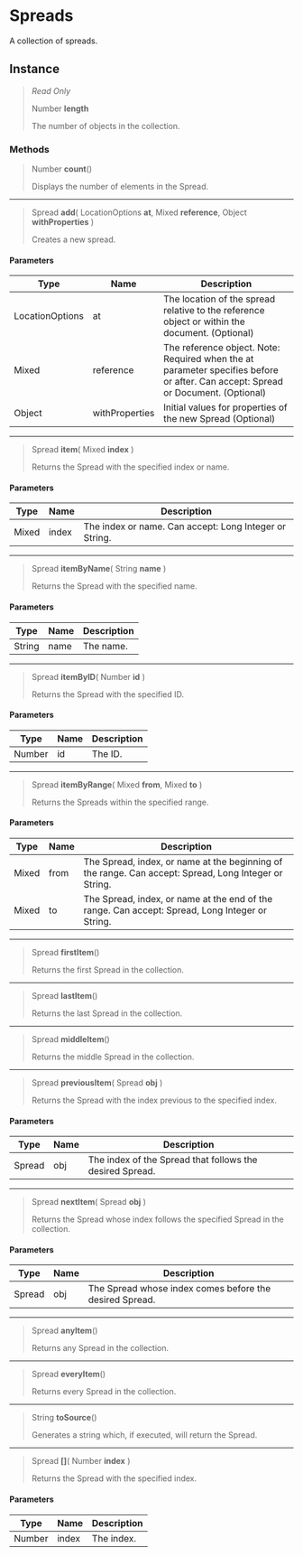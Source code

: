 # Spreads
A collection of spreads.

## Instance
> *Read Only* 
> 
> Number **length** 
>
> The number of objects in the collection.

### Methods
> Number **count**()
> 
> Displays the number of elements in the Spread.
*** 
> Spread **add**( LocationOptions **at**, Mixed **reference**, Object **withProperties** )
> 
> Creates a new spread.
#### Parameters
| Type | Name | Description |
|---|---|---|
| LocationOptions | at | The location of the spread relative to the reference object or within the document.  (Optional) |
| Mixed | reference | The reference object. Note: Required when the at parameter specifies before or after. Can accept: Spread or Document. (Optional) |
| Object | withProperties | Initial values for properties of the new Spread (Optional) |

*** 
> Spread **item**( Mixed **index** )
> 
> Returns the Spread with the specified index or name.
#### Parameters
| Type | Name | Description |
|---|---|---|
| Mixed | index | The index or name. Can accept: Long Integer or String. |

*** 
> Spread **itemByName**( String **name** )
> 
> Returns the Spread with the specified name.
#### Parameters
| Type | Name | Description |
|---|---|---|
| String | name | The name. |

*** 
> Spread **itemByID**( Number **id** )
> 
> Returns the Spread with the specified ID.
#### Parameters
| Type | Name | Description |
|---|---|---|
| Number | id | The ID. |

*** 
> Spread **itemByRange**( Mixed **from**, Mixed **to** )
> 
> Returns the Spreads within the specified range.
#### Parameters
| Type | Name | Description |
|---|---|---|
| Mixed | from | The Spread, index, or name at the beginning of the range. Can accept: Spread, Long Integer or String. |
| Mixed | to | The Spread, index, or name at the end of the range. Can accept: Spread, Long Integer or String. |

*** 
> Spread **firstItem**()
> 
> Returns the first Spread in the collection.
*** 
> Spread **lastItem**()
> 
> Returns the last Spread in the collection.
*** 
> Spread **middleItem**()
> 
> Returns the middle Spread in the collection.
*** 
> Spread **previousItem**( Spread **obj** )
> 
> Returns the Spread with the index previous to the specified index.
#### Parameters
| Type | Name | Description |
|---|---|---|
| Spread | obj | The index of the Spread that follows the desired Spread. |

*** 
> Spread **nextItem**( Spread **obj** )
> 
> Returns the Spread whose index follows the specified Spread in the collection.
#### Parameters
| Type | Name | Description |
|---|---|---|
| Spread | obj | The Spread whose index comes before the desired Spread. |

*** 
> Spread **anyItem**()
> 
> Returns any Spread in the collection.
*** 
> Spread **everyItem**()
> 
> Returns every Spread in the collection.
*** 
> String **toSource**()
> 
> Generates a string which, if executed, will return the Spread.
*** 
> Spread **[]**( Number **index** )
> 
> Returns the Spread with the specified index.
#### Parameters
| Type | Name | Description |
|---|---|---|
| Number | index | The index. |


